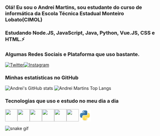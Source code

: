 ### Olá! Eu sou o Andrei Martins, sou estudante do curso de informática da Escola Técnica Estadual Monteiro Lobato(CIMOL)
### Estudando Node.JS, JavaScript, Java, Python, Vue.JS, CSS e HTML.⚡

### Algumas Redes Sociais e Plataforma que uso bastante.

[![Twitter](https://img.shields.io/badge/Twitter-1DA1F2?style=for-the-badge&logo=twitter&logoColor=white)](https://twitter.com/AndreiElia444)[![Instagram](https://img.shields.io/badge/Instagram-E4405F?style=for-the-badge&logo=instagram&logoColor=white)](https://instagram.com/andrei_coelho_?igshid=MzNlNGNkZWQ4Mg==)

### Minhas estatísticas no GitHub
![Andrei's GitHub stats](https://github-readme-stats.vercel.app/api?username=AndreiMartinsCoelho&show_icons=true&theme=radical)
![Andrei Martins Top Langs](https://github-readme-stats.vercel.app/api/top-langs/?username=AndreiMartinsCoelho&layout=compact&show_icons=true&theme=radical)
### Tecnologias que uso e estudo no meu dia a dia
<div style="display:flex">
    <img align="center" height="40" width="40" src="https://cdn.jsdelivr.net/gh/devicons/devicon/icons/css3/css3-original.svg" />    
    <img align="center" height="40" width="40" src="https://cdn.jsdelivr.net/gh/devicons/devicon/icons/html5/html5-original.svg" />   
    <img align="center" height="40" width="40" src="https://cdn.jsdelivr.net/gh/devicons/devicon/icons/javascript/javascript-original.svg" />    
    <img align="center" height="40" width="40"src="https://cdn.jsdelivr.net/gh/devicons/devicon/icons/java/java-original.svg" />   
    <img align="center" height="40" width="40" src="https://cdn.jsdelivr.net/gh/devicons/devicon/icons/nodejs/nodejs-original.svg" />
    <img align="center" height="40" width="40" src="https://cdn.jsdelivr.net/gh/devicons/devicon/icons/vuejs/vuejs-original.svg" />
    <img align="center" height="40" width="40" src="https://raw.githubusercontent.com/devicons/devicon/master/icons/python/python-original.svg">
</div>

![snake gif](https://github.com/vinikrummenauer/vinikrummenauer/blob/output/github-contribution-grid-snake.svg)

